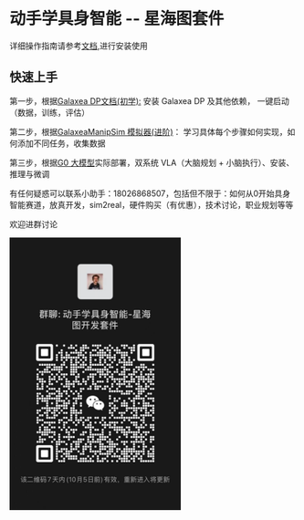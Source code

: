 # 动手学具身智能 -- 星海图套件

详细操作指南请参考[文档](https://open-galaxea.github.io/Doc/),进行安装使用

## 快速上手
第一步，根据[Galaxea DP文档(初学):](https://open-galaxea.github.io/Doc/galaxea_dp/) 安装 Galaxea DP 及其他依赖， 一键启动（数据，训练，评估）

第二步，根据[GalaxeaManipSim 模拟器(进阶)](https://open-galaxea.github.io/Doc/galaxea_manipsim/)： 学习具体每个步骤如何实现，如何添加不同任务，收集数据

第三步，根据[G0 大模型](https://open-galaxea.github.io/Doc/g0/)实际部署，双系统 VLA（大脑规划 + 小脑执行）、安装、推理与微调


有任何疑惑可以联系小助手：18026868507，包括但不限于：如何从0开始具身智能赛道，放真开发，sim2real，硬件购买（有优惠），技术讨论，职业规划等等

欢迎进群讨论

<img src="assets/wechat.jpg" alt="wechat" width="300"/>

